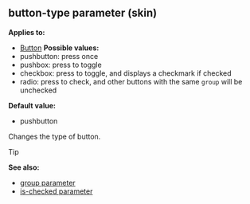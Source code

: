 ## button-type parameter (skin)

<!-- -->
**Applies to:**
+   [Button](/ref/%7Bskin%7D/control/button.md) <!-- -->
**Possible values:**
+   pushbutton: press once
+   pushbox: press to toggle
+   checkbox: press to toggle, and displays a checkmark if checked
+   radio: press to check, and other buttons with the same `group` will
    be unchecked
<!-- -->
**Default value:**
+   pushbutton


Changes the type of button.

> [!TIP] 
> **See also:**
> +   [group parameter](/ref/%7Bskin%7D/param/group.md) 
> +   [is-checked parameter](/ref/%7Bskin%7D/param/is-checked.md) 